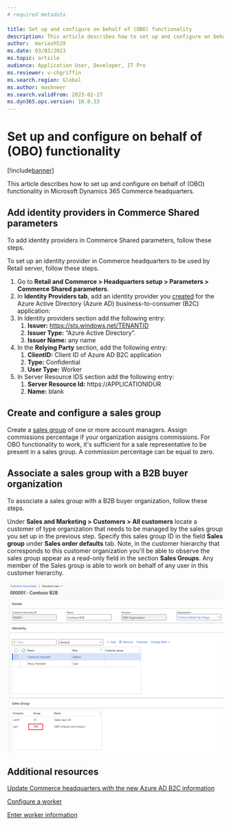```yaml
---
# required metadata

title: Set up and configure on behalf of (OBO) functionality
description: This article describes how to set up and configure on behalf of (OBO) functionality in Microsoft Dynamics 365 Commerce headquarters.
author:  mariash529
ms.date: 03/03/2023
ms.topic: article
audience: Application User, Developer, IT Pro
ms.reviewer: v-chgriffin
ms.search.region: Global
ms.author: mashneer
ms.search.validFrom: 2023-02-27
ms.dyn365.ops.version: 10.0.33
---
```


# Set up and configure on behalf of (OBO) functionality

[!include[banner](../includes/banner.md)]

This article describes how to set up and configure on behalf of (OBO) functionality in Microsoft Dynamics 365 Commerce headquarters.

## Add identity providers in Commerce Shared parameters

To add identity providers in Commerce Shared parameters, follow these steps.

To set up an identity provider in Commerce headquarters to be used by Retail server, follow these steps.

1. Go to **Retail and Commerce \> Headquarters setup \> Parameters \> Commerce Shared parameters**. 
1. In **Identity Providers tab**, add an identity provider you [created](obo-create-aad-application.md) for the Azure Active Directory (Azure AD) business-to-consumer (B2C) application:
1.	In Identity providers section add the following entry:
    1. **Issuer:** https://sts.windows.net/TENANTID
    1. **Issuer Type:** “Azure Active Directory”.
    1. **Issuer Name:** any name
1. In the **Relying Party** section, add the following entry:
    1. **ClientID:**  Client ID of Azure AD B2C application
    1. **Type:** Confidential
    1. **User Type:** Worker
1.	In Server Resource IDS section add the following entry:
    1. **Server Resource Id:** https://APPLICATIONIDUR
    1. **Name:** blank

## Create and configure a sales group

Create a [sales group](tasks/worker.md) of one or more account managers. Assign commissions percentage if your organization assigns commissions. For OBO functionality to work, it's sufficient for a sale representative to be present in a sales group. A commission percentage can be equal to zero. 

## Associate a sales group with a B2B buyer organization

To associate a sales group with a B2B buyer organization, follow these steps.

Under **Sales and Marketing \> Customers \> All customers** locate a customer of type organization that needs to be managed by the sales group you set up in the previous step. Specify this sales group ID in the field **Sales group** under **Sales order defaults** tab. Note, in the customer hierarchy that corresponds to this customer organization you'll be able to observe the sales group appear as a read-only field in the section **Sales Groups**. Any member of the Sales group is able to work on behalf of any user in this customer hierarchy.  

![Example of Contoso B2B customer hierarchy that has a sales group 998 listed](media/obo-customer-hierarchy.png)

## Additional resources

[Update Commerce headquarters with the new Azure AD B2C information](update-hq-aad-b2c-info.md)

[Configure a worker](tasks/worker.md)

[Enter worker information](../human-resources/hr-personnel-enter-worker-information.md)
